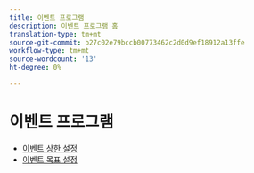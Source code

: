 ```yaml
---
title: 이벤트 프로그램
description: 이벤트 프로그램 홈
translation-type: tm+mt
source-git-commit: b27c02e79bccb00773462c2d0d9ef18912a13ffe
workflow-type: tm+mt
source-wordcount: '13'
ht-degree: 0%

---
```



# 이벤트 프로그램

* [이벤트 상한 설정](setting-an-event-cap.md)
* [이벤트 목표 설정](setting-event-goals.md)
